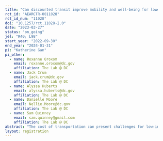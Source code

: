 ```yaml
---
title: "Can discounted transit improve mobility and well-being for lower-income residents?"
rct_id: "AEARCTR-0011028"
rct_id_num: "11028"
doi: "10.1257/rct.11028-2.0"
date: "2023-03-27"
status: "on_going"
jel: "R40; L98"
start_year: "2022-09-30"
end_year: "2024-01-31"
pi: "Katherine Gan"
pi_other:
  - name: Roxanne Oroxom
    email: roxanne.oroxom@dc.gov
    affiliation: The Lab @ DC
  - name: Jack Crum
    email: jack.crum@dc.gov
    affiliation: The Lab @ DC
  - name: Alyssa Huberts
    email: alyssa.huberts@dc.gov
    affiliation: The Lab @ DC
  - name: Danielle Moore
    email: Nellie.Moore@dc.gov
    affiliation: The Lab @ DC
  - name: Sam Quinney
    email: sam.quinney@gmail.com
    affiliation: The Lab @ DC
abstract: "The cost of transportation can present challenges for low-income Washingtonians: making it harder to get a job, maintain a job, access social services, obtain healthcare, and care for their families. Building on the District’s efforts to address cost as a barrier to transit equity—such as Mayor Muriel Bowser’s 2019 Free Circulator trial and Kids Ride Free program—the District of Columbia government and the Washington Metropolitan Area Transit Authority are conducting a randomized evaluation of free and discounted transit fares. We will measure the impact of transit cost on low-income residents’ mobility, employment, and well-being. The findings may help shape initiatives to make public transit more affordable to low-income residents."
layout: registration
---
```


